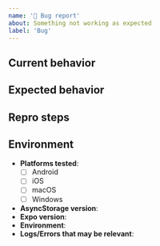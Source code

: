 ```yaml
---
name: '🐛 Bug report'
about: Something not working as expected
label: 'Bug'
---
```


## Current behavior

<!--
  Describe the issue.

  If you're using Expo, please check their forums for a similar issue
  first: https://forums.expo.io/
-->

## Expected behavior

<!-- Describe what the desired behavior would be. -->

## Repro steps

<!--
  - Please provide step-by-step instructions on how to reproduce the issue.
  - Better yet, provide a repo/branch where the issue is easily reproducible.
-->

## Environment

- **Platforms tested**:
  - [ ] Android
  - [ ] iOS
  - [ ] macOS
  - [ ] Windows
- **AsyncStorage version**: <!-- @react-native-async-storage/async-storage version set in package.json -->
- **Expo version**: <!-- If you use Expo, please specify its version here -->
- **Environment**:
  <!--
    After running `npm install` or `yarn` in your repo, run `npx react-native info`
    and paste the output here.
  -->
- **Logs/Errors that may be relevant**: <!-- link to your CI logs or semantic-release logs -->
